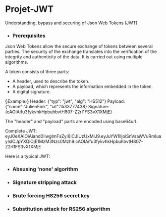 # Projet-JWT
Understanding, bypass and securing of Json Web Tokens (JWT)

* ### Prerequisites
Json Web Tokens allow the secure exchange of tokens between several parties. The security of the exchange translates into the verification of the integrity and authenticity of the data. It is carried out using multiple algorithms.

A token consists of three parts:
- A header, used to describe the token.
- A payload, which represents the information embedded in the token.
- A digital signature.

§Example:§
Header: {"typ": "jwt", "alg": "HS512"}
Payload: {"name":"JulienFink", "iat":1533777438}
Signature: {cAOIAifu3fykvhkHpbuhbvtH807-Z2rI1FS3vX1XMjE}

The "header" and "payload" parts are encoded using base64url.

Complete JWT: eyJ0eXAiOiAiand0IiwgImFsZyI6ICJIUzUxMiJ9.eyJuYW1lIjoiSnVsaWVuRmluayIsICJpYXQiOjE1MzM3Nzc0Mzh9.cAOIAifu3fykvhkHpbuhbvtH807-Z2rI1FS3vX1XMjE

Here is a typical JWT:

* ### Absusing 'none' algorithm

* ### Signature stripping attack

* ### Brute forcing HS256 secret key

* ### Substitution attack for RS256 algorithm
